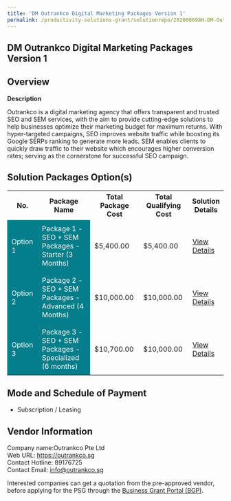 ```yaml
---
title: 'DM Outrankco Digital Marketing Packages Version 1'
permalink: /productivity-solutions-grant/solutionrepo/202008698H-DM-Outrnkco-Dgtl-Mrktng-PKG-v-1-G
---
```


## DM Outrankco Digital Marketing Packages Version 1

## Overview

**Description**

Outrankco is a digital marketing agency that offers transparent and trusted SEO and SEM services, with the aim to provide cutting-edge solutions to help businesses optimize their marketing budget for maximum returns. With hyper-targeted campaigns, SEO improves website traffic while boosting its Google SERPs ranking to generate more leads. SEM enables clients to quickly draw traffic to their website which encourages higher conversion rates; serving as the cornerstone for successful SEO campaign.

## Solution Packages Option(s)

<table>
<tr>
<th><b>No.</b></th>
<th><b>Package Name</b></th>
<th><b>Total Package Cost</b></th>
<th><b>Total Qualifying Cost</b></th>
<th><b>Solution Details</b></th>
</tr>
<tr>
<td style='padding: 10px; background-color: #037E8A; color: #FFFFFF;'>Option 1</td>
<td style='padding: 10px; background-color: #037E8A; color: #FFFFFF;'>Package 1 - SEO + SEM Packages - Starter (3 Months)</td>
<td style='padding: 10px;'>$5,400.00</td>
<td style='padding: 10px;'>$5,400.00</td>
<td style='padding: 10px;'><a href='/psg/Outrankco_DM_Outrankco_DigitalMarketing_DesensitisedPart1.pdf' target='_blank'>View Details</a></td>
</tr>
<tr>
<td style='padding: 10px; background-color: #037E8A; color: #FFFFFF;'>Option 2</td>
<td style='padding: 10px; background-color: #037E8A; color: #FFFFFF;'>Package 2 - SEO + SEM Packages - Advanced (4 Months)</td>
<td style='padding: 10px;'>$10,000.00</td>
<td style='padding: 10px;'>$10,000.00</td>
<td style='padding: 10px;'><a href='/psg/Outrankco_DM_Outrankco_DigitalMarketing_DesensitisedPart2.pdf' target='_blank'>View Details</a></td>
</tr>
<tr>
<td style='padding: 10px; background-color: #037E8A; color: #FFFFFF;'>Option 3</td>
<td style='padding: 10px; background-color: #037E8A; color: #FFFFFF;'>Package 3 - SEO + SEM Packages - Specialized (6 months)</td>
<td style='padding: 10px;'>$10,700.00</td>
<td style='padding: 10px;'>$10,000.00</td>
<td style='padding: 10px;'><a href='/psg/Outrankco_DM_Outrankco_DigitalMarketing_DesensitisedPart3.pdf' target='_blank'>View Details</a></td>
</tr>
</table>

## Mode and Schedule of Payment

 - Subscription / Leasing

## Vendor Information

 Company name:Outrankco Pte Ltd<br>Web URL: https://outrankco.sg <br>Contact Hotline: 89176725 <br>Contact Email: info@outrankco.sg

Interested companies can get a quotation from the pre-approved vendor, before applying for the PSG through the <a href='https://www.businessgrants.gov.sg/' target='_blank' rel='noopener'>Business Grant Portal (BGP)</a>.

<script src="/jquery/resize-tables.js"></script>
